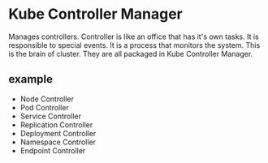 # Kube Controller Manager

Manages controllers. Controller is like an office that has it's own tasks.
It is responsible to special events. It is a process that monitors the system.
This is the brain of cluster. They are all packaged in Kube Controller Manager.

## example

- Node Controller
- Pod Controller
- Service Controller
- Replication Controller
- Deployment Controller
- Namespace Controller
- Endpoint Controller
